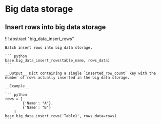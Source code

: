 # Big data storage

## Insert rows into big data storage

!!! abstract "big_data_insert_rows"

    Batch insert rows into big data storage.

    ``` python
    base.big_data_insert_rows(table_name, rows_data)
    ```

    __Output__ Dict containing a single `inserted_row_count` key with the number of rows actually inserted in the big data storage.

    __Example__

    ``` python
    rows = [
            {'Name': "A"},
            {'Name': "B"}
        ]
    base.big_data_insert_rows('Table1', rows_data=rows)
    ```
